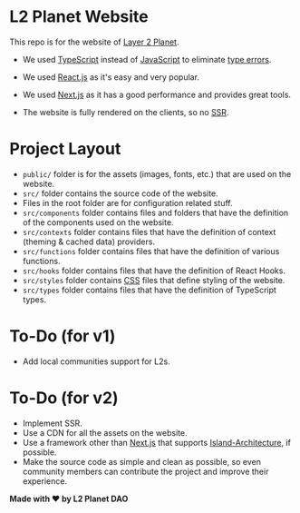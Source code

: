 # L2 Planet Website

This repo is for the website of [Layer 2 Planet](https://l2planet.xyz/about).

- We used
[TypeScript](https://www.typescriptlang.org/)
instead of 
[JavaScript](https://tr.wikipedia.org/wiki/JavaScript)
to eliminate
[type errors](https://en.wikipedia.org/wiki/Type_system#Type_errors).

- We used [React.js](https://reactjs.org/) as it's easy and very popular.

- We used [Next.js](https://nextjs.org/) as it has a good performance and provides great tools.

- The website is fully rendered on the clients, so no [SSR](https://en.wikipedia.org/wiki/Server-side_scripting).


# Project Layout
- `public/` folder is for the assets (images, fonts, etc.) that are used on the website.
- `src/` folder contains the source code of the website.
- Files in the root folder are for configuration related stuff.
- `src/components` folder contains files and folders that have the definition of the components used on the website.
- `src/contexts` folder contains files that have the definition of context (theming & cached data) providers.
- `src/functions` folder contains files that have the definition of various functions.
- `src/hooks` folder contains files that have the definition of React Hooks.
- `src/styles` folder contains [CSS](https://en.wikipedia.org/wiki/CSS) files that define styling of the website.
- `src/types` folder contains files that have the definition of TypeScript types.

# To-Do (for v1)
- Add local communities support for L2s.

# To-Do (for v2)
- Implement SSR.
- Use a CDN for all the assets on the website. 
- Use a framework other than [Next.js](https://nextjs.org/) that supports [Island-Architecture](https://jasonformat.com/islands-architecture/), if possible.
- Make the source code as simple and clean as possible, so even community members can contribute the project and improve their experience.

**Made with ❤ by L2 Planet DAO**
